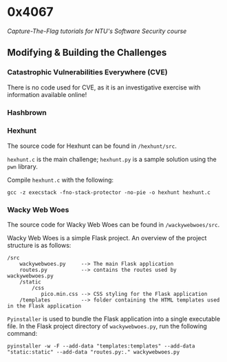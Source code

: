 # 0x4067
*Capture-The-Flag tutorials for NTU's Software Security course*

## Modifying & Building the Challenges

### Catastrophic Vulnerabilities Everywhere (CVE)
There is no code used for CVE, as it is an investigative exercise with information available online!

### Hashbrown

### Hexhunt
The source code for Hexhunt can be found in `/hexhunt/src`. 

`hexhunt.c` is the main challenge; `hexhunt.py` is a sample solution using the `pwn` library.

Compile `hexhunt.c` with the following:
```
gcc -z execstack -fno-stack-protector -no-pie -o hexhunt hexhunt.c
```


### Wacky Web Woes
The source code for Wacky Web Woes can be found in `/wackywebwoes/src`.  

Wacky Web Woes is a simple Flask project. An overview of the project structure is as follows:
```
/src
    wackywebwoes.py     --> The main Flask application
    routes.py           --> contains the routes used by wackywebwoes.py
    /static
        /css
           pico.min.css --> CSS styling for the Flask application
    /templates          --> folder containing the HTML templates used in the Flask application
```

`Pyinstaller` is used to bundle the Flask application into a single executable file. In the Flask project directory of `wackywebwoes.py`, run the following command:
```
pyinstaller -w -F --add-data "templates:templates" --add-data "static:static" --add-data "routes.py:." wackywebwoes.py
```
